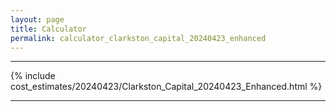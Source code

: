 ```yaml
---
layout: page
title: Calculator
permalink: calculator_clarkston_capital_20240423_enhanced
---
```


___

{% include cost_estimates/20240423/Clarkston_Capital_20240423_Enhanced.html %}

___

